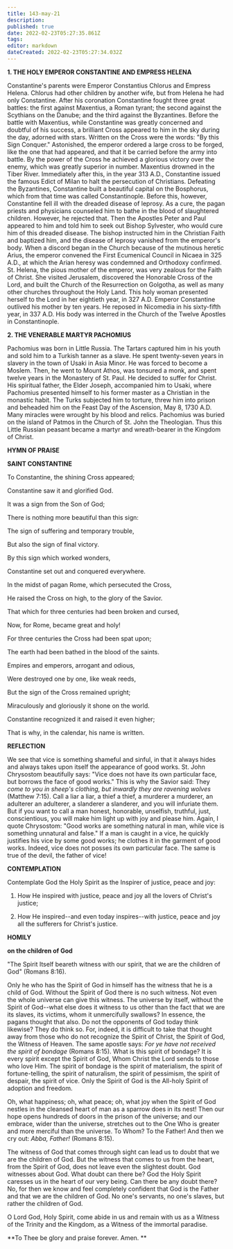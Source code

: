 ```yaml
---
title: 143-may-21
description: 
published: true
date: 2022-02-23T05:27:35.861Z
tags: 
editor: markdown
dateCreated: 2022-02-23T05:27:34.032Z
---
```



**1. THE HOLY EMPEROR CONSTANTINE AND EMPRESS HELENA**

Constantine's parents were Emperor Constantius Chlorus and Empress Helena. Chlorus had other children by another wife, but from Helena he had only Constantine. After his coronation Constantine fought three great battles: the first against Maxentius, a Roman tyrant; the second against the Scythians on the Danube; and the third against the Byzantines. Before the battle with Maxentius, while Constantine was greatly concerned and doubtful of his success, a brilliant Cross appeared to him in the sky during the day, adorned with stars. Written on the Cross were the words: "By this Sign Conquer." Astonished, the emperor ordered a large cross to be forged, like the one that had appeared, and that it be carried before the army into battle. By the power of the Cross he achieved a glorious victory over the enemy, which was greatly superior in number. Maxentius drowned in the Tiber River. Immediately after this, in the year 313 A.D., Constantine issued the famous Edict of Milan to halt the persecution of Christians. Defeating the Byzantines, Constantine built a beautiful capital on the Bosphorus, which from that time was called Constantinople. Before this, however, Constantine fell ill with the dreaded disease of leprosy. As a cure, the pagan priests and physicians counseled him to bathe in the blood of slaughtered children. However, he rejected that. Then the Apostles Peter and Paul appeared to him and told him to seek out Bishop Sylvester, who would cure him of this dreaded disease. The bishop instructed him in the Christian Faith and baptized him, and the disease of leprosy vanished from the emperor's body. When a discord began in the Church because of the mutinous heretic Arius, the emperor convened the First Ecumenical Council in Nicaea in 325 A.D., at which the Arian heresy was condemned and Orthodoxy confirmed. St. Helena, the pious mother of the emperor, was very zealous for the Faith of Christ. She visited Jerusalem, discovered the Honorable Cross of the Lord, and built the Church of the Resurrection on Golgotha, as well as many other churches throughout the Holy Land. This holy woman presented herself to the Lord in her eightieth year, in 327 A.D. Emperor Constantine outlived his mother by ten years. He reposed in Nicomedia in his sixty-fifth year, in 337 A.D. His body was interred in the Church of the Twelve Apostles in Constantinople.

**2. THE VENERABLE MARTYR PACHOMIUS**

Pachomius was born in Little Russia. The Tartars captured him in his youth and sold him to a Turkish tanner as a slave. He spent twenty-seven years in slavery in the town of Usaki in Asia Minor. He was forced to become a Moslem. Then, he went to Mount Athos, was tonsured a monk, and spent twelve years in the Monastery of St. Paul. He decided to suffer for Christ. His spiritual father, the Elder Joseph, accompanied him to Usaki, where Pachomius presented himself to his former master as a Christian in the monastic habit. The Turks subjected him to torture, threw him into prison and beheaded him on the Feast Day of the Ascension, May 8, 1730 A.D. Many miracles were wrought by his blood and relics. Pachomius was buried on the island of Patmos in the Church of St. John the Theologian. Thus this Little Russian peasant became a martyr and wreath-bearer in the Kingdom of Christ.



**HYMN OF PRAISE** 


**SAINT CONSTANTINE**

To Constantine, the shining Cross appeared;

Constantine saw it and glorified God.

It was a sign from the Son of God;

There is nothing more beautiful than this sign:

The sign of suffering and temporary trouble,

But also the sign of final victory.

By this sign which worked wonders,

Constantine set out and conquered everywhere.

In the midst of pagan Rome, which persecuted the Cross,

He raised the Cross on high, to the glory of the Savior.

That which for three centuries had been broken and cursed,

Now, for Rome, became great and holy!

For three centuries the Cross had been spat upon;

The earth had been bathed in the blood of the saints.

Empires and emperors, arrogant and odious,

Were destroyed one by one, like weak reeds,

But the sign of the Cross remained upright;

Miraculously and gloriously it shone on the world.

Constantine recognized it and raised it even higher;

That is why, in the calendar, his name is written.


**REFLECTION**

We see that vice is something shameful and sinful, in that it always hides and always takes upon itself the appearance of good works. St. John Chrysostom beautifully says: "Vice does not have its own particular face, but borrows the face of good works." This is why the Savior said: They *come to you in sheep's clothing, but inwardly they are ravening wolves* (Matthew 7:15). Call a liar a liar, a thief a thief, a murderer a murderer, an adulterer an adulterer, a slanderer a slanderer, and you will infuriate them. But if you want to call a man honest, honorable, unselfish, truthful, just, conscientious, you will make him light up with joy and please him. Again, I quote Chrysostom: "Good works are something natural in man, while vice is something unnatural and false." If a man is caught in a vice, he quickly justifies his vice by some good works; he clothes it in the garment of good works. Indeed, vice does not posses its own particular face. The same is true of the devil, the father of vice!

**CONTEMPLATION**


Contemplate God the Holy Spirit as the Inspirer of justice, peace and joy:

1.  How He inspired with justice, peace and joy all the lovers of Christ's justice;

1.  How He inspired--and even today inspires--with justice, peace and joy all the sufferers for Christ's justice.



**HOMILY**


**on the children of God**

"The Spirit Itself beareth witness with our spirit, that we are the children of God" (Romans 8:16).

Only he who has the Spirit of God in himself has the witness that he is a child of God. Without the Spirit of God there is no such witness. Not even the whole universe can give this witness. The universe by itself, without the Spirit of God--what else does it witness to us other than the fact that we are its slaves, its victims, whom it unmercifully swallows? In essence, the pagans thought that also. Do not the opponents of God today think likewise? They do think so. For, indeed, it is difficult to take that thought away from those who do not recognize the Spirit of Christ, the Spirit of God, the Witness of Heaven. The same apostle says: *For ye have not received the spirit of bondage* (Romans 8:15). What is this spirit of bondage? It is every spirit except the Spirit of God, Whom Christ the Lord sends to those who love Him. The spirit of bondage is the spirit of materialism, the spirit of fortune-telling, the spirit of naturalism, the spirit of pessimism, the spirit of despair, the spirit of vice. Only the Spirit of God is the All-holy Spirit of adoption and freedom.

Oh, what happiness; oh, what peace; oh, what joy when the Spirit of God nestles in the cleansed heart of man as a sparrow does in its nest! Then our hope opens hundreds of doors in the prison of the universe; and our embrace, wider than the universe, stretches out to the One Who is greater and more merciful than the universe. To Whom? To the Father! And then we cry out: *Abba, Father!* (Romans 8:15).

The witness of God that comes through sight can lead us to doubt that we are the children of God. But the witness that comes to us from the heart, from the Spirit of God, does not leave even the slightest doubt. God witnesses about God. What doubt can there be? God the Holy Spirit caresses us in the heart of our very being. Can there be any doubt there? No, for then we know and feel completely confident that God is the Father and that we are the children of God. No one's servants, no one's slaves, but rather the children of God.

O Lord God, Holy Spirit, come abide in us and remain with us as a Witness of the Trinity and the Kingdom, as a Witness of the immortal paradise.

**To Thee be glory and praise forever. Amen.
**
